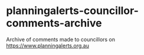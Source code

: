 # planningalerts-councillor-comments-archive
Archive of comments made to councillors on https://www.planningalerts.org.au
